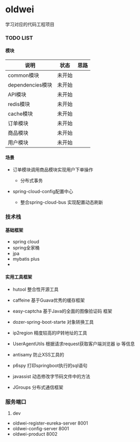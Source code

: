 # oldwei
学习对应的代码工程项目


### TODO LIST

#### 模块
|说明|状态|思路|
|----|----|---|
|common模块|未开始||
|dependencies模块|未开始||
|API模块|未开始||
|redis模块|未开始||
|cache模块|未开始||
|订单模块|未开始||
|商品模块|未开始||
|用户模块|未开始||

#### 场景

- 订单模块调用商品模块实现用户下单操作
    - 分布式事务
    
- spring-cloud-config配置中心
    - 整合spring-cloud-bus 实现配置动态刷新
    
    





### 技术栈

#### 基础框架
- spring cloud
- spring全家桶
- jpa
- mybatis plus
- 



#### 实用工具框架
- hutool    整合性开源工具
- caffeine  基于Guava优秀的缓存框架
- easy-captcha  基于Java的全面的图像验证码 框架  
- dozer-spring-boot-starte  对象转换工具
- ip2region 精度较高的IP转地址的工具
- UserAgentUtils 根据请求request获取客户端浏览器 ip 等信息
- antisamy 防止XSS工具的
- p6spy 打印springboot执行的sql语句

- javassist 动态修改字节码文件中的方法

- JGroups 分布式通信框架



### 服务端口

1. dev
-  oldwei-register-eureka-server 8001
-  oldwei-config-server 8001
-  oldwei-product  8002
